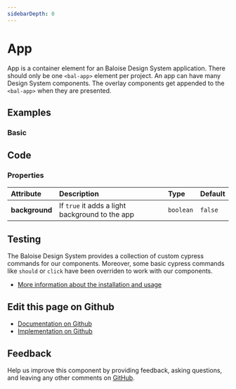 ```yaml
---
sidebarDepth: 0
---
```


# App


<!-- START: human documentation top -->

App is a container element for an Baloise Design System application. There should only be one `<bal-app>` element per project. An app can have many Design System components. The overlay components get appended to the `<bal-app>` when they are presented.

<!-- END: human documentation top -->

<ClientOnly><docs-component-tabs></docs-component-tabs></ClientOnly>


## Examples

### Basic

<ClientOnly><docs-demo-bal-app-5></docs-demo-bal-app-5></ClientOnly>



## Code



### Properties


| Attribute      | Description                                     | Type                 | Default            |
| :------------- | :---------------------------------------------- | :------------------- | :----------------- |
| **background** | If `true` it adds a light background to the app | <code>boolean</code> | <code>false</code> |

## Testing

The Baloise Design System provides a collection of custom cypress commands for our components. Moreover, some basic cypress commands like `should` or `click` have been overriden to work with our components.

- [More information about the installation and usage](/components/tooling/testing.html)



## Edit this page on Github

* [Documentation on Github](https://github.com/baloise/design-system/blob/master/docs/src/components/components/bal-app.md)
* [Implementation on Github](https://github.com/baloise/design-system/blob/master/packages/components/src/components/bal-app)

## Feedback

Help us improve this component by providing feedback, asking questions, and leaving any other comments on [GitHub](https://github.com/baloise/design-system/issues/new).

